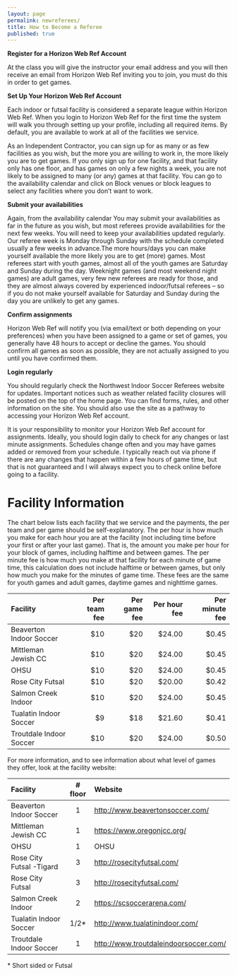 ```yaml
---
layout: page
permalink: newreferees/
title: How to Become a Referee
published: true
---
```

**Register for a Horizon Web Ref Account**

At the class you will give the instructor your email address and you will then receive an email from Horizon Web Ref inviting you to join, you must do this in order to get games. 

**Set Up Your Horizon Web Ref Account**

Each indoor or futsal facility is considered a separate league within Horizon Web Ref. When you login to Horizon Web Ref for the first time the system will walk you through setting up your profile, including all required items. By default, you are available to work at all of the facilities we service.

As an Independent Contractor, you can sign up for as many or as few facilities as you wish, but the more you are willing to work in, the more likely you are to get games. If you only sign up for one facility, and that facility only has one floor, and has games on only a few nights a week, you are not likely to be assigned to many (or any) games at that facility.
You can go to the availability calendar and click on Block venues or block leagues to select any facilities where you don’t want to work.  

**Submit your availabilities**

Again, from the availability calendar  You may submit your availabilities as far in the future as you wish, but most referees provide availabilities for the next few weeks. You will need to keep your availabilities updated regularly. Our referee week is Monday through Sunday with the schedule completed usually a few weeks in advance.The more hours/days you can make yourself available the more likely you are to get (more) games.
Most referees start with youth games, almost all of the youth games are Saturday and Sunday during the day. Weeknight games (and most weekend night games) are adult games, very few new referees are ready for those, and they are almost always covered by experienced indoor/futsal referees – so if you do not make yourself available for Saturday and Sunday during the day you are unlikely to get any games.

**Confirm assignments**

Horizon Web Ref will notify you (via email/text or both depending on your preferences) when you have been assigned to a game or set of games, you generally have 48 hours to accept or decline the games. You should confirm all games as soon as possible, they are not actually assigned to you until you have confirmed them.

**Login regularly**

You should regularly check the Northwest Indoor Soccer Referees website for updates. Important notices such as weather related facility closures will be posted on the top of the home page. You can find forms, rules, and other information on the site. You should also use the site as a pathway to accessing your Horizon Web Ref account.

It is your responsibility to monitor your Horizon Web Ref account for assignments. Ideally, you should login daily to check for any changes or last minute assignments. Schedules change often and you may have games added or removed from your schedule. I typically reach out via phone if there are any changes that happen within a few hours of game time, but that is not guaranteed and I will always expect you to check online before going to a facility.

# Facility Information

The chart below lists each facility that we service and the payments, the per team and per game should be self-explanatory. The per hour is how much you make for each hour you are at the facility (not including time before your first or after your last game). That is, the amount you make per hour for your block of games, including halftime and between games. The per minute fee is how much you make at that facility for each minute of game time, this calculation does not include halftime or between games, but only how much you make for the minutes of game time. These fees are the same for youth games and adult games, daytime games and nighttime games.

|Facility|Per team fee|Per game fee|Per hour fee|Per minute fee|
|:-------|-----------:|-----------:|-----------:|-------------:|
|Beaverton Indoor Soccer|$10|$20|$24.00|$0.45|
|Mittleman Jewish CC|$10|$20|$24.00|$0.45|
|OHSU|$10|$20|$24.00|$0.45|
|Rose City Futsal|$10|$20|$20.00|$0.42|
|Salmon Creek Indoor|$10|$20|$24.00|$0.45|
|Tualatin Indoor Soccer|$9|$18|$21.60|$0.41|
|Troutdale Indoor Soccer|$10|$20|$24.00|$0.50|

For more information, and to see information about what level of games they offer, look at the facility website:

|Facility|# floor|Website|
|:-------|:-----:|:------|
|Beaverton Indoor Soccer|1|http://www.beavertonsoccer.com/|
|Mittleman Jewish CC|1|https://www.oregonjcc.org/|
|OHSU|1|OHSU|
|Rose City Futsal -Tigard|3|http://rosecityfutsal.com/|
|Rose City Futsal|3|http://rosecityfutsal.com/|
|Salmon Creek Indoor|2|https://scsoccerarena.com/|
|Tualatin Indoor Soccer|1/2*|http://www.tualatinindoor.com/|
|Troutdale Indoor Soccer|1|http://www.troutdaleindoorsoccer.com/|

\* Short sided or Futsal
